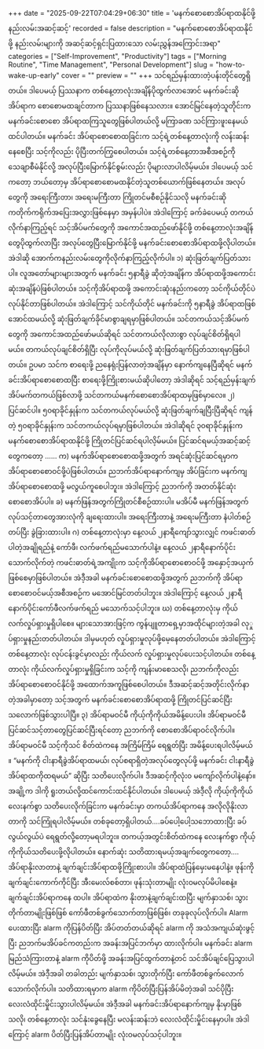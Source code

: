 +++
date = "2025-09-22T07:04:29+06:30"
title = 'မနက်စောစောအိပ်ရာထနိုင်ဖို့ နည်းလမ်းအဆင့်ဆင့်'
recorded = false
description = "မနက်စောစောအိပ်ရာထနိုင်ဖို့ နည်းလမ်းများကို အဆင့်ဆင့်ရှင်းပြထားသော လမ်းညွှန်အကြောင်းအရာ"
categories = ["Self-Improvement", "Productivity"]
tags = ["Morning Routine", "Time Management", "Personal Development"]
slug = "how-to-wake-up-early"
cover = ""
preview = ""
+++
သင်ရည်မှန်းထားတဲ့ပန်းတိုင်တွေရှိတယ်။ ဒါပေမယ့် ပြဿနာက တစ်နေ့တာလုံးအချိန်ပိုထွက်လာအောင် မနက်ခင်းဆို အိပ်ရာက စောစောမထချင်တာက ပြဿနာဖြစ်နေသလား။ အောင်မြင်နေတဲ့သူတိုင်းက မနက်ခင်းစောစော အိပ်ရာထကြသူတွေဖြစ်ပါတယ်လို့ မကြာခဏ သင်ကြားဖူးနေမယ်ထင်ပါတယ်။
မနက်ခင်း အိပ်ရာစောစောထခြင်းက သင့်ရဲ့တစ်နေ့တာလုံးကို လန်းဆန်းနေစေပြီး သင့်ကိုလည်း ပိုပြီးတက်ကြွစေပါတယ်။ သင့်ရဲ့တစ်နေ့တာအစီအစဉ်ကိုသေချာစီမံနိုင်လို့ အလုပ်ပြီးမြောက်နိုင်စွမ်းလည်း ပိုများလာပါလိမ့်မယ်။
ဒါပေမယ့် သင်ကတော့ ဘယ်တော့မှ အိပ်ရာစောစောမထနိုင်တဲ့သူတစ်ယောက်ဖြစ်နေတယ်။ အလုပ်တွေကို အရေးကြီးတာ၊ အရေးမကြီးတာ ကြိုတင်မစီစဉ်နိုင်သလို မနက်ခင်းဆို ကတိုက်ကရိုက်အပြေးအလွှားဖြစ်နေမှာ အမှန်ပါပဲ။ အဲဒါကြောင့် ခက်ခဲပေမယ့် တကယ်လိုက်နာကြည့်ရင် သင့်အိပ်မက်တွေကို အကောင်အထည်ဖော်နိုင်ဖို့ တစ်နေ့တာလုံးအချိန်တွေပိုထွက်လာပြီး အလုပ်တွေပြီးမြောက်နိုင်ဖို့ မနက်ခင်းစောစောအိပ်ရာထဖို့လိုပါတယ်။ အဲဒါဆို အောက်ကနည်းလမ်းတွေကိုလိုက်နာကြည့်လိုက်ပါ။
၁) ဆုံးဖြတ်ချက်ပြတ်သားပါ။
လူအတော်များများအတွက် မနက်ခင်း ၅နာရီခွဲ ဆိုတဲ့အချိန်က အိပ်ရာထဖို့အကောင်းဆုံးအချိန်ပဲဖြစ်ပါတယ်။ သင့်ကိုအိပ်ရာထဖို့ အကောင်းဆုံးနည်းကတော့ သင်ကိုယ်တိုင်ပဲလုပ်နိုင်တာဖြစ်ပါတယ်။ အဲဒါကြောင့် သင်ကိုယ်တိုင် မနက်ခင်းကို ၅နာရီခွဲ အိပ်ရာထဖြစ်အောင်ထမယ်လို့ ဆုံးဖြတ်ချက်ခိုင်မာစွာချရမှာဖြစ်ပါတယ်။ သင်တကယ်သင့်အိပ်မက်တွေကို အကောင်အထည်ဖော်မယ်ဆိုရင် သင်တကယ်လိုလားစွာ လုပ်ချင်စိတ်ရှိရပါမယ်။ တကယ်လုပ်ချင်စိတ်ရှိပြီး လုပ်ကိုလုပ်မယ်လို့ ဆုံးဖြတ်ချက်ပြတ်သားရမှာဖြစ်ပါတယ်။ ဥပမာ သင်က စာရေးဖို့ ညနေရုံးပြန်လာတဲ့အချိန်မှာ နောက်ကျနေပြီဆိုရင် မနက်ခင်းအိပ်ရာစောစောထပြီး စာရေးဖို့ကြိုးစားမယ်ဆိုပါတော့ အဲဒါဆိုရင် သင့်ရည်မှန်းချက်အိပ်မက်တကယ်ဖြစ်လာဖို့ သင်တကယ်မနက်စောစောအိပ်ရာထမှဖြစ်မှာလေ။
၂) ပြင်ဆင်ပါ။
၅၀ရာခိုင်နှုန်းက သင်တကယ်လုပ်မယ်လို့ ဆုံးဖြတ်ချက်ချပြီးပြီဆိုရင် ကျန်တဲ့ ၅၀ရာခိုင်နှုန်းက သင်တကယ်လုပ်ရမှာဖြစ်ပါတယ်။ အဲဒါဆိုရင် ၃၀ရာခိုင်နှုန်းက မနက်စောစောအိပ်ရာထနိုင်ဖို့ ကြိုတင်ပြင်ဆင်ရပါလိ့မ်မယ်။
ပြင်ဆင်ရမယ့်အဆင့်ဆင့်တွေကတော့ ……
က) မနက်အိပ်ရာစောစောထဖို့အတွက် အရင်ဆုံးပြင်ဆင်ရမှာက အိပ်ရာစောစောဝင်ဖို့ပဲဖြစ်ပါတယ်။ ညဘက်အိပ်ရာနောက်ကျမှ အိပ်ခြင်းက မနက်ကျ အိပ်ရာစောစောထဖို့ မလွယ်ကူစေပါဘူး။ အဲဒါကြောင့် ညဘက်ကို အတတ်နိုင်ဆုံးစောစောအိပ်ပါ။
ခ) မနက်ဖြန်အတွက်ကြိုတင်စီစဉ်ထားပါ။ မအိပ်မီ မနက်ဖြန်အတွက်လုပ်သင့်တာတွေအားလုံကို ချရေးထားပါ။ အရေးကြီးတာနဲ့ အရေးမကြီးတာ နံပါတ်စဉ်တပ်ပြီး ခွဲခြားထားပါ။
ဂ) တစ်နေ့တာလုံးမှာ နေ့လယ် ၂နာရီကျော်သွားလျှင် ကဖင်းဓာတ်ပါတဲ့အချိုရည်နဲ့ ကော်ဖီ၊ လက်ဖက်ရည်မသောက်ပါနဲ့။ နေ့လယ် ၂နာရီနောက်ပိုင်းသောက်လိုက်တဲ့ ကဖင်းဓာတ်ရဲ့အကျိုးက သင့်ကိုအိပ်ရာစောစောဝင်ဖို့ အနှောင့်အယှက်ဖြစ်စေမှာဖြစ်ပါတယ်။ အဲဒီ့အခါ မနက်ခင်းစောစောထဖို့အတွက် ညဘက်ကို အိပ်ရာစောစောဝင်မယ့်အစီအစဉ်က မအောင်မြင်တတ်ပါဘူး။ အဲဒါကြောင့် နေ့လယ် ၂နာရီနောက်ပိုင်းကော်ဖီလက်ဖက်ရည် မသောက်သင့်ပါဘူး။
ဃ) တစ်နေ့တာလုံးမှ ကိုယ်လက်လှုပ်ရှားမှုရှိပါစေ။ များသောအားဖြင့်က ကွန်ပျူတာရှေ့မှာအထိုင်များတဲ့အခါ လုှုပ်ရှားမှုနည်းတတ်ပါတယ်။ ဒါမှမဟုတ် လှုပ်ရှားမှုလုပ်ဖို့မေ့နေတတ်ပါတယ်။ အဲဒါကြောင့်တစ်နေ့တာလုံး လုပ်ငန်းခွင်မှာလည်း ကိုယ်လက် လှုပ်ရှားမှုလုပ်ပေးသင့်ပါတယ်။ တစ်နေ့တာလုံး ကိုယ်လက်လှုပ်ရှားမှုရှိခြင်းက သင့်ကို ကျန်းမာစေသလို၊ ညဘက်ကိုလည်း အိပ်ရာစောစောဝင်နိုင်ဖို့ အထောက်အကူဖြစ်စေပါတယ်။ ဒီအဆင့်ဆင့်အတိုင်းလိုက်နာတဲ့အခါမှာတော့ သင့်အတွက် မနက်ခင်းစောစောအိပ်ရာထဖို့ ကြိုတင်ပြင်ဆင်ပြီးသလောက်ဖြစ်သွားပါပြီ။
၃) အိပ်ရာမဝင်မီ ကိုယ့်ကိုကိုယ်အမိန့်ပေးပါ။
အိပ်ရာမဝင်မီ ပြင်ဆင်သင့်တာတွေပြင်ဆင်ပြီးရင်တော့ ညဘက်ကို စောစောအိပ်ရာဝင်လိုက်ပါ။ အိပ်ရာမဝင်မီ သင့်ကိုသင် စိတ်ထဲကနေ အကြိမ်ကြိမ် ရေရွတ်ပြီး အမိန့်ပေးရပါလိမ့်မယ် ။
“မနက်ကို ငါးနာရီခွဲအိပ်ရာထမယ်၊ လုပ်စရာရှိတဲ့အလုပ်တွေလုပ်ဖို့ မနက်ခင်း ငါးနာရီခွဲအိပ်ရာထကိုထရမယ်”
ဆိုပြီး သတိပေးလိုက်ပါ။ ဒီအဆင့်ကိုလုံး၀ မကျော်လိုက်ပါနဲ့နော်။ အချို့က ဒါကို ရူးတယ်လို့ထင်ကောင်းထင်နိုင်ပါတယ်။ ဒါပေမယ့် အဲဒီ့လို ကိုယ့်ကိုကိုယ်လေးနက်စွာ သတိပေးလိုက်ခြင်းက မနက်ခင်းမှာ တကယ်အိပ်ရာကနေ အလိုလိုနိုးလာတာကို သင်ကြုံရပါလိမ့်မယ်။ တစ်ခုတော့ရှိပါတယ်….ခပ်ပေါ့ပေါ့သဘောထားပြီး ခပ်လွယ်လွယ်ပဲ ရေရွတ်လို့တော့မရပါဘူး။ တကယ့်အတွင်းစိတ်ထဲကနေ လေးနက်စွာ ကိုယ့်ကိုကိုယ်သတိပေးဖို့လိုပါတယ်။
နောက်ဆုံး သတိထားရမယ့်အချက်တွေကတော့….
အိပ်ရာနိုးလာတာနဲ့ ချက်ချင်းအိပ်ရာထဖို့ကြိုးစားပါ။ အိပ်ရာထဲပြန်မှေးမနေပါနဲ့။ ဖုန်းကိုချက်ချင်းကောက်ကိုင်ပြီး အီးမေးလ်စစ်တာ၊ ဖုန်းသုံးတာမျိုး လုံးဝမလုပ်မိပါစေနဲ့။ ချက်ချင်းအိပ်ရာကနေ ထပါ။
အိပ်ရာထဲက နိုးတာနဲ့ချက်ချင်းထပြီး မျက်နှာသစ်၊ သွားတိုက်တာမျိုးဖြစ်ဖြစ် ကော်ဖီတစ်ခွက်သောက်တာဖြစ်ဖြစ်၊ တခုခုလုပ်လိုက်ပါ။
Alarm ပေးထားပြီး alarm ကိုပြန်ပိတ်ပြီး အိပ်တတ်တယ်ဆိုရင် alarm ကို အသံအကျယ်ဆုံးဖွင့်ပြီး ညဘက်မအိပ်ခင်ကတည်းက အခန်းအပြင်ဘက်မှာ ထားလိုက်ပါ။ မနက်ခင်း alarm မြည်သံကြားတာနဲ့ alarm ကိုပိတ်ဖို့ အခန်းအပြင်ထွက်တာနဲ့တင် သင်အိပ်ချင်ပြေသွားပါလိမ့်မယ်။ အဲဒီ့အခါ တခါတည်း မျက်နှာသစ်၊ သွားတိုက်ပြီး ကော်ဖီတစ်ခွက်လောက်သောက်လိုက်ပါ။ သတိထားရမှာက alarm ကိုပိတ်ပြီးပြန်အိပ်မိတဲ့အခါ သင်ပိုပြီး လေးလံထိုင်းမှိုင်းသွားပါလိမ့်မယ်။ အဲဒီ့အခါ မနက်ခင်းအိပ်ရာနောက်ကျမှ နိုးမှာဖြစ်သလို၊ တစ်နေ့တာလုံး သင်နုံးခွေနေပြီး မလန်းဆန်းဘဲ လေးလံထိုင်းမှိုင်းနေမှာပါ။ အဲဒါကြောင့် alarm ပိတ်ပြီးပြန်အိပ်တာမျိုး လုံးဝမလုပ်သင့်ပါဘူး။